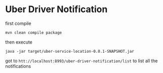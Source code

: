 # Uber Driver Notification

first compile

`mvn clean compile package`

then execute

`java -jar target/uber-service-location-0.0.1-SNAPSHOT.jar`

got to `htt://localhost:8993/uber-driver-notification/list` to list all the notifications